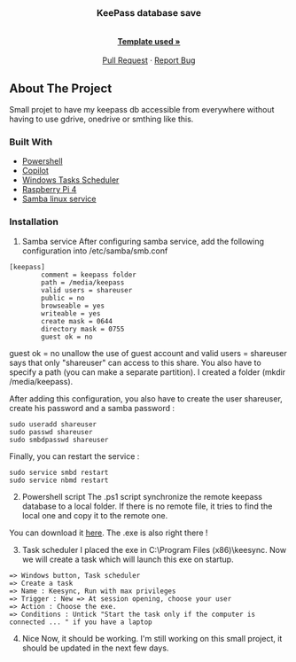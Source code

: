 <!-- PROJECT LOGO -->
<br />
  <h3 align="center">KeePass database save</h3>

  <p align="center">
    <br />
    <a href="https://github.com/othneildrew/Best-README-Template"><strong>Template used »</strong></a>
    <br />
    <br />
    <a href="https://github.com/Mahh0/KeepassSync/pulls">Pull Request</a>
    ·
    <a href="https://github.com/Mahh0/KeepassSync/issues">Report Bug</a>
  </p>
</div>


<!-- ABOUT THE PROJECT -->
## About The Project

Small projet to have my keepass db accessible from everywhere without having to use gdrive, onedrive or smthing like this.

### Built With

* [Powershell](https://docs.microsoft.com/fr-fr/powershell/)
* [Copilot](https://copilot.github.com/)
* [Windows Tasks Scheduler](https://docs.microsoft.com/fr-fr/windows/win32/taskschd/task-scheduler-start-page)
* [Raspberry Pi 4](https://www.raspberrypi.com/products/raspberry-pi-4-model-b/)
* [Samba linux service](https://doc.ubuntu-fr.org/samba)


### Installation
1. Samba service
After configuring samba service, add the following configuration into /etc/samba/smb.conf
```
[keepass]
        comment = keepass folder
        path = /media/keepass
        valid users = shareuser
        public = no
        browseable = yes
        writeable = yes
        create mask = 0644
        directory mask = 0755
        guest ok = no
```
guest ok = no unallow the use of guest account and valid users = shareuser says that only "shareuser" can access to this share. You also have to specify a path (you can make a separate partition). I created a folder (mkdir /media/keepass).

After adding this configuration, you also have to create the user shareuser, create his password and a samba password :
```
sudo useradd shareuser
sudo passwd shareuser
sudo smbdpasswd shareuser
```

Finally, you can restart the service :
```
sudo service smbd restart
sudo service nbmd restart
```

2. Powershell script
The .ps1 script synchronize the remote keepass database to a local folder. If there is no remote file, it tries to find the local one and copy it to the remote one.

You can download it [here](https://github.com//Mahh0/KeepassSync/archive/refs/heads/main.zip). The .exe is also right there !

3. Task scheduler
I placed the exe in C:\Program Files (x86)\keesync. Now we will create a task which will launch this exe on startup.
```
=> Windows button, Task scheduler
=> Create a task
=> Name : Keesync, Run with max privileges
=> Trigger : New => At session opening, choose your user
=> Action : Choose the exe.
=> Conditions : Untick "Start the task only if the computer is connected ... " if you have a laptop
```

4. Nice
Now, it should be working. I'm still working on this small project, it should be updated in the next few days.

